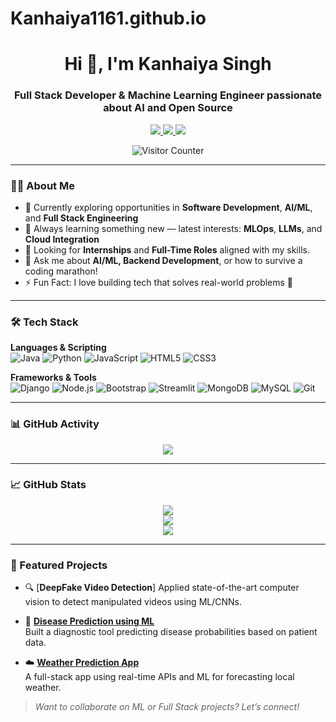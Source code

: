 # Kanhaiya1161.github.io

<h1 align="center">Hi 👋, I'm Kanhaiya Singh</h1>
<h3 align="center">Full Stack Developer & Machine Learning Engineer passionate about AI and Open Source</h3>

<p align="center">
  <a href="https://www.linkedin.com/in/kanhaiya-singh-bharadwaj" target="_blank">
    <img src="https://img.shields.io/badge/LinkedIn-0A66C2?style=for-the-badge&logo=linkedin&logoColor=white"/>
  </a>
  <a href="https://personal-portfolio-kanhaiya.netlify.app/" target="_blank">
    <img src="https://img.shields.io/badge/Portfolio-000000?style=for-the-badge&logo=firefox-browser&logoColor=white"/>
  </a>
  <a href="https://x.com/_Kanhaiya_01" target="_blank">
    <img src="https://img.shields.io/badge/Twitter-1DA1F2?style=for-the-badge&logo=twitter&logoColor=white"/>
  </a>
</p>

<p align="center">
  <img src="https://komarev.com/ghpvc/?username=KanhaiyaSingh01&label=Visitors&color=0e75b6&style=flat" alt="Visitor Counter"/>
</p>

---

### 👨‍💻 About Me

- 🔭 Currently exploring opportunities in **Software Development**, **AI/ML**, and **Full Stack Engineering**
- 🌱 Always learning something new — latest interests: **MLOps**, **LLMs**, and **Cloud Integration**
- 🤝 Looking for **Internships** and **Full-Time Roles** aligned with my skills.
- 💬 Ask me about **AI/ML, Backend Development**, or how to survive a coding marathon!
- ⚡ Fun Fact: I love building tech that solves real-world problems 🚀

---

### 🛠️ Tech Stack

**Languages & Scripting**  
![Java](https://img.shields.io/badge/Java-ED8B00?style=flat-square&logo=java&logoColor=white)
![Python](https://img.shields.io/badge/Python-3670A0?style=flat-square&logo=python&logoColor=ffdd54)
![JavaScript](https://img.shields.io/badge/JavaScript-F7DF1E?style=flat-square&logo=javascript&logoColor=black)
![HTML5](https://img.shields.io/badge/HTML5-E34F26?style=flat-square&logo=html5&logoColor=white)
![CSS3](https://img.shields.io/badge/CSS3-1572B6?style=flat-square&logo=css3&logoColor=white)

**Frameworks & Tools**  
![Django](https://img.shields.io/badge/Django-092E20?style=flat-square&logo=django&logoColor=white)
![Node.js](https://img.shields.io/badge/Node.js-339933?style=flat-square&logo=nodedotjs&logoColor=white)
![Bootstrap](https://img.shields.io/badge/Bootstrap-563D7C?style=flat-square&logo=bootstrap&logoColor=white)
![Streamlit](https://img.shields.io/badge/Streamlit-FF4B4B?style=flat-square&logo=streamlit&logoColor=white)
![MongoDB](https://img.shields.io/badge/MongoDB-4EA94B?style=flat-square&logo=mongodb&logoColor=white)
![MySQL](https://img.shields.io/badge/MySQL-005C84?style=flat-square&logo=mysql&logoColor=white)
![Git](https://img.shields.io/badge/Git-F05032?style=flat-square&logo=git&logoColor=white)

---

### 📊 GitHub Activity

<p align="center">
  <img src="https://github-readme-activity-graph.vercel.app/graph?username=KanhaiyaSingh01&theme=github-compact&area=true" />
</p>

---

### 📈 GitHub Stats

<p align="center">
  <img src="https://github-readme-stats.vercel.app/api?username=KanhaiyaSingh01&show_icons=true&theme=github_dark&hide_title=true&count_private=true" />
  <br/>
  <img src="https://github-readme-streak-stats.herokuapp.com/?user=KanhaiyaSingh01&theme=github-dark" />
  <br/>
  <img src="https://github-readme-stats.vercel.app/api/top-langs/?username=KanhaiyaSingh01&layout=compact&theme=github_dark" />
</p>

---

### 🚀 Featured Projects

- 🔍 [**DeepFake Video Detection**] 
  Applied state-of-the-art computer vision to detect manipulated videos using ML/CNNs.

- 🧬 [**Disease Prediction using ML**](#)  
  Built a diagnostic tool predicting disease probabilities based on patient data.

- ☁️ [**Weather Prediction App**](#)  
  A full-stack app using real-time APIs and ML for forecasting local weather.

> _Want to collaborate on ML or Full Stack projects? Let’s connect!_
